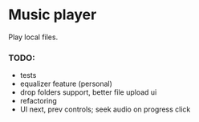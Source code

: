# Music player

Play local files.

### TODO:
- tests
- equalizer feature (personal)
- drop folders support, better file upload ui
- refactoring
- UI next, prev controls; seek audio on progress click

